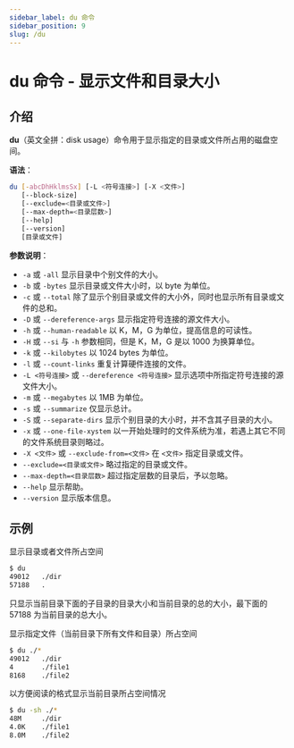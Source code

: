 ```yaml
---
sidebar_label: du 命令
sidebar_position: 9
slug: /du
---
```


# du 命令 - 显示文件和目录大小



## 介绍

**du**（英文全拼：disk usage）命令用于显示指定的目录或文件所占用的磁盘空间。

**语法**：

```bash
du [-abcDhHklmsSx] [-L <符号连接>] [-X <文件>]
   [--block-size]
   [--exclude=<目录或文件>]
   [--max-depth=<目录层数>]
   [--help]
   [--version]
   [目录或文件]
```

**参数说明**：

- `-a` 或 `-all` 显示目录中个别文件的大小。
- `-b` 或 `-bytes` 显示目录或文件大小时，以 byte 为单位。
- `-c` 或 `--total` 除了显示个别目录或文件的大小外，同时也显示所有目录或文件的总和。
- `-D` 或 `--dereference-args` 显示指定符号连接的源文件大小。
- `-h` 或 `--human-readable` 以 K，M，G 为单位，提高信息的可读性。
- `-H` 或 `--si` 与 `-h` 参数相同，但是 K，M，G 是以 1000 为换算单位。
- `-k` 或 `--kilobytes` 以 1024 bytes 为单位。
- `-l` 或 `--count-links` 重复计算硬件连接的文件。
- `-L <符号连接>` 或 `--dereference <符号连接>` 显示选项中所指定符号连接的源文件大小。
- `-m` 或 `--megabytes` 以 1MB 为单位。
- `-s` 或 `--summarize` 仅显示总计。
- `-S` 或 `--separate-dirs` 显示个别目录的大小时，并不含其子目录的大小。
- `-x` 或 `--one-file-xystem` 以一开始处理时的文件系统为准，若遇上其它不同的文件系统目录则略过。
- `-X <文件>` 或 `--exclude-from=<文件>` 在 `<文件>` 指定目录或文件。
- `--exclude=<目录或文件>` 略过指定的目录或文件。
- `--max-depth=<目录层数>` 超过指定层数的目录后，予以忽略。
- `--help` 显示帮助。
- `--version` 显示版本信息。



## 示例

显示目录或者文件所占空间

```bash
$ du
49012   ./dir
57188   .
```

只显示当前目录下面的子目录的目录大小和当前目录的总的大小，最下面的 57188 为当前目录的总大小。

显示指定文件（当前目录下所有文件和目录）所占空间

```bash
$ du ./*
49012   ./dir
4       ./file1
8168    ./file2
```

以方便阅读的格式显示当前目录所占空间情况

```bash
$ du -sh ./*
48M     ./dir
4.0K    ./file1
8.0M    ./file2
```
